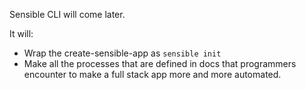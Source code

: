Sensible CLI will come later. 

It will:
- Wrap the create-sensible-app as `sensible init`
- Make all the processes that are defined in docs that programmers encounter to make a full stack app more and more automated.